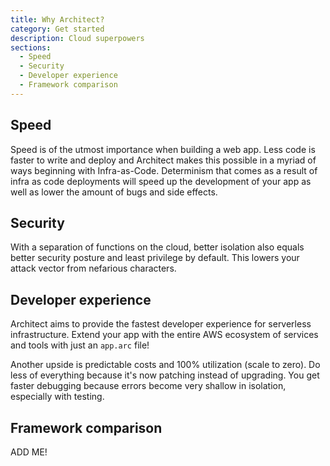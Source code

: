 ```yaml
---
title: Why Architect?
category: Get started
description: Cloud superpowers
sections:
  - Speed
  - Security
  - Developer experience
  - Framework comparison
---
```


## Speed

Speed is of the utmost importance when building a web app. Less code is faster to write and deploy and Architect makes this possible in a myriad of ways beginning with Infra-as-Code. Determinism that comes as a result of infra as code deployments will speed up the development of your app as well as lower the amount of bugs and side effects.

## Security

With a separation of functions on the cloud, better isolation also equals better security posture and least privilege by default. This lowers your attack vector from nefarious characters.

## Developer experience

Architect aims to provide the fastest developer experience for serverless infrastructure. Extend your app with the entire AWS ecosystem of services and tools with just an `app.arc` file!

Another upside is predictable costs and 100% utilization (scale to zero).
Do less of everything because it's now patching instead of upgrading. You get faster debugging because errors become very shallow in isolation, especially with testing.

## Framework comparison

ADD ME!


